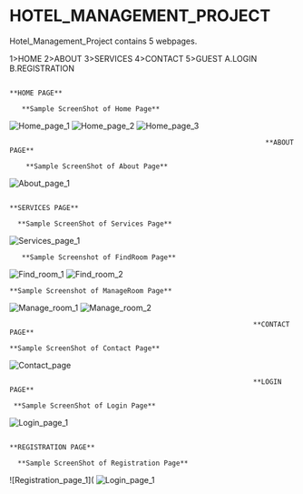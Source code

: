 # HOTEL_MANAGEMENT_PROJECT

Hotel_Management_Project contains 5 webpages.

1>HOME
2>ABOUT
3>SERVICES
4>CONTACT
5>GUEST
  A.LOGIN
  B.REGISTRATION
  
  
  
                                                                     **HOME PAGE**
                                                                     
       **Sample ScreenShot of Home Page**
![Home_page_1](https://github.com/jeevi890/Hotel-Website/blob/main/HOTEL_MANAGEMENT_PROJECT-main/img/hroom2.jpg)
![Home_page_2](https://github.com/jeevi890/Hotel-Website/blob/main/HOTEL_MANAGEMENT_PROJECT-main/img/food1.jpg)
![Home_page_3](https://github.com/jeevi890/Hotel-Website/blob/main/HOTEL_MANAGEMENT_PROJECT-main/img/outres2.jpg)


                                                                   **ABOUT PAGE**
                                                                   
        **Sample ScreenShot of About Page**
  ![About_page_1](https://github.com/jeevi890/Hotel-Website/blob/main/HOTEL_MANAGEMENT_PROJECT-main/img/cafe.jpg)



                                                                  **SERVICES PAGE**
                                                                  
      **Sample ScreenShot of Services Page**
   ![Services_page_1](https://github.com/jeevi890/Hotel-Website/blob/main/HOTEL_MANAGEMENT_PROJECT-main/img/img5.jpg)
    
       **Sample Screenshot of FindRoom Page**
   ![Find_room_1](https://github.com/jeevi890/Hotel-Website/blob/main/HOTEL_MANAGEMENT_PROJECT-main/img/img1.jpg)
   ![Find_room_2](https://github.com/jeevi890/Hotel-Website/blob/main/HOTEL_MANAGEMENT_PROJECT-main/img/img2.jpg)
   
    **Sample Screenshot of ManageRoom Page**
   ![Manage_room_1](https://github.com/jeevi890/Hotel-Website/blob/main/HOTEL_MANAGEMENT_PROJECT-main/img/img3.jpg)
   ![Manage_room_2](https://github.com/jeevi890/Hotel-Website/blob/main/HOTEL_MANAGEMENT_PROJECT-main/img/img4.jpg)
  
    
                                                                **CONTACT PAGE**
                                                                
    **Sample ScreenShot of Contact Page**
   ![Contact_page](https://github.com/jeevi890/Hotel-Website/blob/main/HOTEL_MANAGEMENT_PROJECT-main/img/contactmap.jpg)

                                
                                
                                                                **LOGIN PAGE**
                                                                
     **Sample ScreenShot of Login Page**
   ![Login_page_1](https://github.com/jeevi890/Hotel-Website/blob/main/HOTEL_MANAGEMENT_PROJECT-main/img/customer-banner1.jpg)
    


                                                              **REGISTRATION PAGE**
                                                              
      **Sample ScreenShot of Registration Page**
   ![Registration_page_1]( ![Login_page_1](https://github.com/jeevi890/Hotel-Website/blob/main/HOTEL_MANAGEMENT_PROJECT-main/img/customer-banner1.jpg)
      



                                                       
    





   
